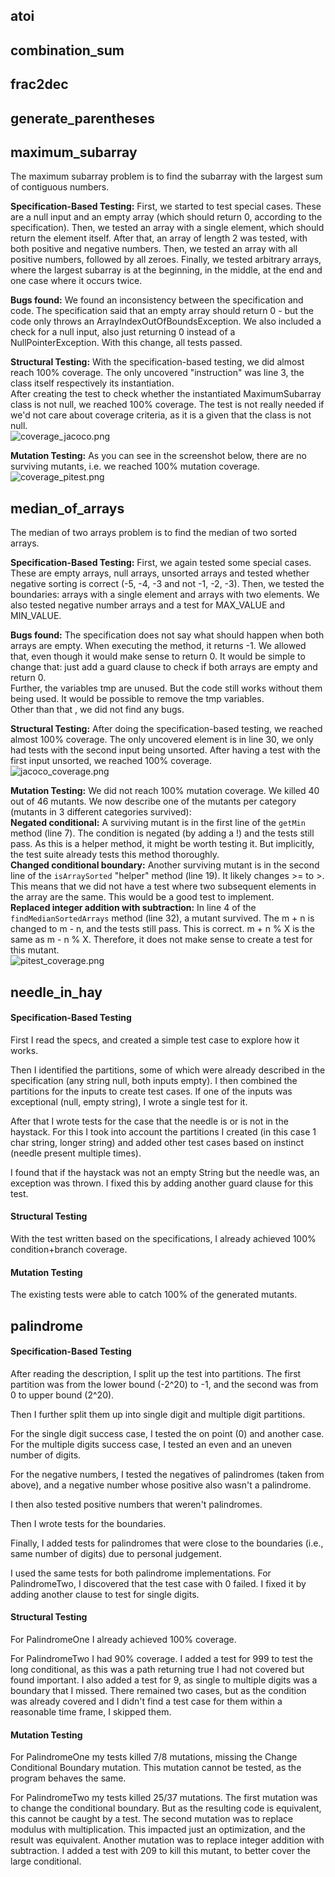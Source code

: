 ## atoi

## combination_sum

## frac2dec

## generate_parentheses

## maximum_subarray
The maximum subarray problem is to find the subarray with the largest sum of contiguous numbers.

**Specification-Based Testing:** First, we started to test special cases. These are a null input and an empty array (which should return 0, according to the specification).
Then, we tested an array with a single element, which should return the element itself.
After that, an array of length 2 was tested, with both positive and negative numbers.
Then, we tested an array with all positive numbers, followed by all zeroes.
Finally, we tested arbitrary arrays,  where the largest subarray is at the beginning, in the middle, at the end and one case where it occurs twice.

**Bugs found:** We found an inconsistency between the specification and code. The specification said that an empty array should return 0 - but the code only throws an ArrayIndexOutOfBoundsException.
We also included a check for a null input, also just returning 0 instead of a NullPointerException.
With this change, all tests passed.

**Structural Testing:**
With the specification-based testing, we did almost reach 100% coverage. The only uncovered "instruction" was line 3, the class itself respectively its instantiation.   
After creating the test to check whether the instantiated MaximumSubarray class is not null, we reached 100% coverage.
The test is not really needed if we'd not care about coverage criteria, as it is a given that the class is not null.\
![coverage_jacoco.png](maximum_subarray/coverage_jacoco.png)

**Mutation Testing:**
As you can see in the screenshot below, there are no surviving mutants, i.e. we reached 100% mutation coverage.\
![coverage_pitest.png](maximum_subarray/coverage_pitest.png)

## median_of_arrays
The median of two arrays problem is to find the median of two sorted arrays.


**Specification-Based Testing:** First, we again tested some special cases.
These are empty arrays, null arrays, unsorted arrays and tested whether negative sorting is correct (-5, -4, -3 and not -1, -2, -3).
Then, we tested the boundaries: arrays with a single element and arrays with two elements. 
We also tested negative number arrays and a test for MAX_VALUE and MIN_VALUE.

**Bugs found:** The specification does not say what should happen when both arrays are empty.
When executing the method, it returns -1. We allowed that, even though it would make sense to return 0.
It would be simple to change that: just add a guard clause to check if both arrays are empty and return 0.\
Further, the variables tmp are unused. But the code still works without them being used. It would be possible to remove the tmp variables.\
Other than that , we did not find any bugs.

**Structural Testing:** After doing the specification-based testing, we reached almost 100% coverage.
The only uncovered element is in line 30, we only had tests with the second input being unsorted. After having a test with the first input unsorted, we reached 100% coverage.\
![jacoco_coverage.png](median_of_arrays/jacoco_coverage.png)

**Mutation Testing:**
We did not reach 100% mutation coverage. We killed 40 out of 46 mutants. We now describe one of the mutants per category (mutants in 3 different categories survived):\
**Negated conditional:** A surviving mutant is in the first line of the `getMin` method (line 7). The condition is negated (by adding a !) and the tests still pass. As this is a helper method, it might be worth testing it. But implicitly, the test suite already tests this method thoroughly.\
**Changed conditional boundary:** Another surviving mutant is in the second line of the `isArraySorted` "helper" method (line 19). It likely changes >= to >. This means that we did not have a test where two subsequent elements in the array are the same. This would be a good test to implement.\
**Replaced integer addition with subtraction:** In line 4 of the `findMedianSortedArrays` method (line 32), a mutant survived. The m + n is changed to m - n, and the tests still pass. This is correct. m + n % X is the same as m - n % X. Therefore, it does not make sense to create a test for this mutant.\
![pitest_coverage.png](median_of_arrays/pitest_coverage.png)

## needle_in_hay

#### Specification-Based Testing

First I read the specs, and created a simple test case to explore how it works.

Then I identified the partitions, some of which were already described in the specification (any string null, both inputs empty). I then combined the partitions for the inputs to create test cases. If one of the inputs was exceptional (null, empty string), I wrote a single test for it.

After that I wrote tests for the case that the needle is or is not in the haystack. For this I took into account the partitions I created (in this case 1 char string, longer string) and added other test cases based on instinct (needle present multiple times).

I found that if the haystack was not an empty String but the needle was, an exception was thrown. I fixed this by adding another guard clause for this test.

#### Structural Testing

With the test written based on the specifications, I already achieved 100% condition+branch coverage.

#### Mutation Testing

The existing tests were able to catch 100% of the generated mutants.

## palindrome

#### Specification-Based Testing

After reading the description, I split up the test into partitions.
The first partition was from the lower bound (-2^20) to -1,
and the second was from 0 to upper bound (2^20).

Then I further split them up into single digit and multiple digit partitions.

For the single digit success case, I tested the on point (0) and another case.
For the multiple digits success case, I tested an even and an uneven number of digits.

For the negative numbers, I tested the negatives of palindromes (taken from above),
and a negative number whose positive also wasn't a palindrome.

I then also tested positive numbers that weren't palindromes.

Then I wrote tests for the boundaries.

Finally, I added tests for palindromes that were close to the boundaries
(i.e., same number of digits) due to personal judgement.

I used the same tests for both palindrome implementations.
For PalindromeTwo, I discovered that the test case with 0 failed.
I fixed it by adding another clause to test for single digits.

#### Structural Testing

For PalindromeOne I already achieved 100% coverage.

For PalindromeTwo I had 90% coverage. I added a test for 999 to test the long conditional,
as this was a path returning true I had not covered but found important.
I also added a test for 9, as single to multiple digits was a boundary that I missed.
There remained two cases, but as the condition was already covered
and I didn't find a test case for them within a reasonable time frame, I skipped them.

#### Mutation Testing

For PalindromeOne my tests killed 7/8 mutations, missing the Change Conditional Boundary mutation.
This mutation cannot be tested, as the program behaves the same.

For PalindromeTwo my tests killed 25/37 mutations.
The first mutation was to change the conditional boundary. But as the resulting code is equivalent, this cannot be caught by a test.
The second mutation was to replace modulus with multiplication. This impacted just an optimization, and the result was equivalent.
Another mutation was to replace integer addition with subtraction. I added a test with 209 to kill this mutant, to better cover the large conditional.
